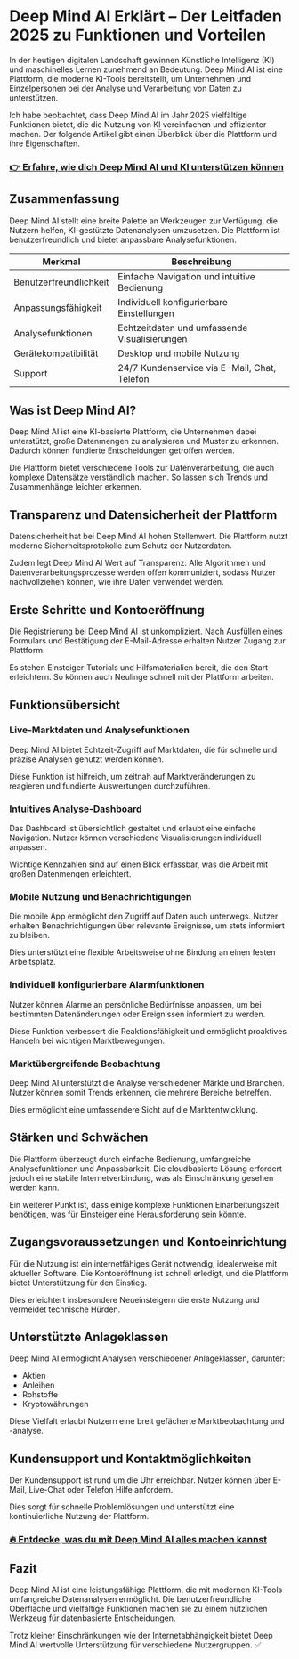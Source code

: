 # Deep Mind AI Erklärt – Der Leitfaden 2025 zu Funktionen und Vorteilen
   
In der heutigen digitalen Landschaft gewinnen Künstliche Intelligenz (KI) und maschinelles Lernen zunehmend an Bedeutung. Deep Mind AI ist eine Plattform, die moderne KI-Tools bereitstellt, um Unternehmen und Einzelpersonen bei der Analyse und Verarbeitung von Daten zu unterstützen.  

Ich habe beobachtet, dass Deep Mind AI im Jahr 2025 vielfältige Funktionen bietet, die die Nutzung von KI vereinfachen und effizienter machen. Der folgende Artikel gibt einen Überblick über die Plattform und ihre Eigenschaften.

### [👉 Erfahre, wie dich Deep Mind AI und KI unterstützen können](https://tinyurl.com/2bhqhwlj)
## Zusammenfassung  
Deep Mind AI stellt eine breite Palette an Werkzeugen zur Verfügung, die Nutzern helfen, KI-gestützte Datenanalysen umzusetzen. Die Plattform ist benutzerfreundlich und bietet anpassbare Analysefunktionen.  

| Merkmal                 | Beschreibung                                  |
|-------------------------|-----------------------------------------------|
| Benutzerfreundlichkeit  | Einfache Navigation und intuitive Bedienung  |
| Anpassungsfähigkeit     | Individuell konfigurierbare Einstellungen    |
| Analysefunktionen       | Echtzeitdaten und umfassende Visualisierungen|
| Gerätekompatibilität    | Desktop und mobile Nutzung                     |
| Support                | 24/7 Kundenservice via E-Mail, Chat, Telefon |

## Was ist Deep Mind AI?  
Deep Mind AI ist eine KI-basierte Plattform, die Unternehmen dabei unterstützt, große Datenmengen zu analysieren und Muster zu erkennen. Dadurch können fundierte Entscheidungen getroffen werden.  

Die Plattform bietet verschiedene Tools zur Datenverarbeitung, die auch komplexe Datensätze verständlich machen. So lassen sich Trends und Zusammenhänge leichter erkennen.

## Transparenz und Datensicherheit der Plattform  
Datensicherheit hat bei Deep Mind AI hohen Stellenwert. Die Plattform nutzt moderne Sicherheitsprotokolle zum Schutz der Nutzerdaten.  

Zudem legt Deep Mind AI Wert auf Transparenz: Alle Algorithmen und Datenverarbeitungsprozesse werden offen kommuniziert, sodass Nutzer nachvollziehen können, wie ihre Daten verwendet werden.

## Erste Schritte und Kontoeröffnung  
Die Registrierung bei Deep Mind AI ist unkompliziert. Nach Ausfüllen eines Formulars und Bestätigung der E-Mail-Adresse erhalten Nutzer Zugang zur Plattform.  

Es stehen Einsteiger-Tutorials und Hilfsmaterialien bereit, die den Start erleichtern. So können auch Neulinge schnell mit der Plattform arbeiten.

## Funktionsübersicht  
### Live-Marktdaten und Analysefunktionen  
Deep Mind AI bietet Echtzeit-Zugriff auf Marktdaten, die für schnelle und präzise Analysen genutzt werden können.  

Diese Funktion ist hilfreich, um zeitnah auf Marktveränderungen zu reagieren und fundierte Auswertungen durchzuführen.

### Intuitives Analyse-Dashboard  
Das Dashboard ist übersichtlich gestaltet und erlaubt eine einfache Navigation. Nutzer können verschiedene Visualisierungen individuell anpassen.  

Wichtige Kennzahlen sind auf einen Blick erfassbar, was die Arbeit mit großen Datenmengen erleichtert.

### Mobile Nutzung und Benachrichtigungen  
Die mobile App ermöglicht den Zugriff auf Daten auch unterwegs. Nutzer erhalten Benachrichtigungen über relevante Ereignisse, um stets informiert zu bleiben.  

Dies unterstützt eine flexible Arbeitsweise ohne Bindung an einen festen Arbeitsplatz.

### Individuell konfigurierbare Alarmfunktionen  
Nutzer können Alarme an persönliche Bedürfnisse anpassen, um bei bestimmten Datenänderungen oder Ereignissen informiert zu werden.  

Diese Funktion verbessert die Reaktionsfähigkeit und ermöglicht proaktives Handeln bei wichtigen Marktbewegungen.

### Marktübergreifende Beobachtung  
Deep Mind AI unterstützt die Analyse verschiedener Märkte und Branchen. Nutzer können somit Trends erkennen, die mehrere Bereiche betreffen.  

Dies ermöglicht eine umfassendere Sicht auf die Marktentwicklung.

## Stärken und Schwächen  
Die Plattform überzeugt durch einfache Bedienung, umfangreiche Analysefunktionen und Anpassbarkeit. Die cloudbasierte Lösung erfordert jedoch eine stabile Internetverbindung, was als Einschränkung gesehen werden kann.  

Ein weiterer Punkt ist, dass einige komplexe Funktionen Einarbeitungszeit benötigen, was für Einsteiger eine Herausforderung sein könnte.

## Zugangsvoraussetzungen und Kontoeinrichtung  
Für die Nutzung ist ein internetfähiges Gerät notwendig, idealerweise mit aktueller Software. Die Kontoeröffnung ist schnell erledigt, und die Plattform bietet Unterstützung für den Einstieg.  

Dies erleichtert insbesondere Neueinsteigern die erste Nutzung und vermeidet technische Hürden.

## Unterstützte Anlageklassen  
Deep Mind AI ermöglicht Analysen verschiedener Anlageklassen, darunter:  
- Aktien  
- Anleihen  
- Rohstoffe  
- Kryptowährungen  

Diese Vielfalt erlaubt Nutzern eine breit gefächerte Marktbeobachtung und -analyse.

## Kundensupport und Kontaktmöglichkeiten  
Der Kundensupport ist rund um die Uhr erreichbar. Nutzer können über E-Mail, Live-Chat oder Telefon Hilfe anfordern.  

Dies sorgt für schnelle Problemlösungen und unterstützt eine kontinuierliche Nutzung der Plattform.

### [🔥 Entdecke, was du mit Deep Mind AI alles machen kannst](https://tinyurl.com/2bhqhwlj)
## Fazit  
Deep Mind AI ist eine leistungsfähige Plattform, die mit modernen KI-Tools umfangreiche Datenanalysen ermöglicht. Die benutzerfreundliche Oberfläche und vielfältige Funktionen machen sie zu einem nützlichen Werkzeug für datenbasierte Entscheidungen.  

Trotz kleiner Einschränkungen wie der Internetabhängigkeit bietet Deep Mind AI wertvolle Unterstützung für verschiedene Nutzergruppen. ✅